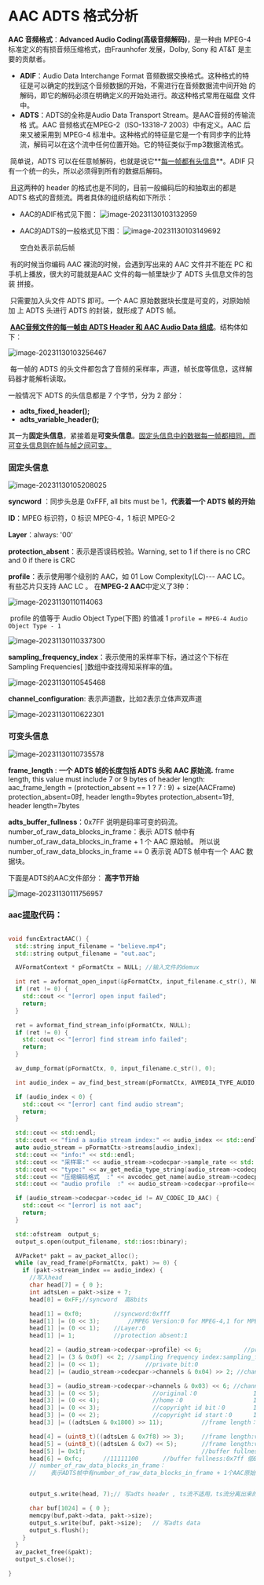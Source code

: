 # AAC ADTS 格式分析

**AAC 音频格式**：**Advanced Audio Coding(⾼级音频解码)**，是⼀种由 MPEG-4 标准定义的有损⾳频压缩格式，由Fraunhofer 发展，Dolby, Sony 和 AT&T 是主要的贡献者。

- **ADIF**：Audio Data Interchange Format 音频数据交换格式。这种格式的特 征是可以确定的找到这个⾳频数据的开始，不需进⾏在⾳频数据流中间开始 的解码，即它的解码必须在明确定义的开始处进行。故这种格式常⽤在磁盘 ⽂件中。 
- **ADTS**：ADTS的全称是Audio Data Transport Stream。是AAC⾳频的传输流格 式。AAC 音频格式在MPEG-2（ISO-13318-7 2003）中有定义。AAC 后来又被采用到 MPEG-4 标准中。这种格式的特征是它是⼀个有同步字的比特流，解码可以在这个流中任何位置开始。它的特征类似于mp3数据流格式。 

​        简单说，ADTS 可以在任意帧解码，也就是说它**<u>每⼀帧都有头信息</u>**。ADIF 只有⼀个统⼀的头，所以必须得到所有的数据后解码。

​		且这两种的 header 的格式也是不同的，⽬前⼀般编码后的和抽取出的都是 ADTS 格式的⾳频流。两者具体的组织结构如下所示：

- AAC的ADIF格式⻅下图：
   ![image-20231130103132959](markdownimage/image-20231130103132959.png)

- AAC的ADTS的⼀般格式⻅下图： 
  ![image-20231130103149692](markdownimage/image-20231130103149692.png)

  空⽩处表示前后帧 

​        有的时候当你编码 AAC 裸流的时候，会遇到写出来的 AAC ⽂件并不能在 PC 和⼿机上播放，很⼤的可能就是AAC ⽂件的每⼀帧⾥缺少了 ADTS 头信息⽂件的包装 拼接。

​		只需要加⼊头⽂件 ADTS 即可。⼀个 AAC 原始数据块⻓度是可变的，对原始帧加 上 ADTS 头进⾏ ADTS 的封装，就形成了 ADTS 帧。

​		**<u>AAC⾳频⽂件的每⼀帧由 ADTS Header 和 AAC Audio Data 组成</u>**。结构体如下：

![image-20231130103256467](markdownimage/image-20231130103256467.png)

​		每⼀帧的 ADTS 的头⽂件都包含了⾳频的采样率，声道，帧⻓度等信息，这样解码器才能解析读取。

⼀般情况下 ADTS 的头信息都是 7 个字节，分为 2 部分： 

- **adts_fixed_header();** 
- **adts_variable_header();** 

​        其⼀为**固定头信息**，紧接着是**可变头信息**。<u>固定头信息中的数据每⼀帧都相同，⽽可变头信息则在帧与帧之间可变。</u>

### 固定头信息

![image-20231130105208025](markdownimage/image-20231130105208025.png)

**syncword** ：同步头总是 0xFFF, all bits must be 1，**代表着⼀个 ADTS 帧的开始** 

**ID**：MPEG 标识符，0 标识 MPEG-4，1 标识 MPEG-2 

**Layer**：always: '00' 

**protection_absent**：表示是否误码校验。Warning, set to 1 if there is no CRC and 0 if there is CRC 

**profile**：表示使⽤哪个级别的 AAC，如 01 Low Complexity(LC)--- AAC LC。有些芯⽚只⽀持 AAC LC 。
	在**MPEG-2 AAC**中定义了3种：

![image-20231130110114063](markdownimage/image-20231130110114063.png)

​	profile 的值等于 Audio Object Type(下图) 的值减 1 
​	`profile = MPEG-4 Audio Object Type - 1`

![image-20231130110337300](markdownimage/image-20231130110337300.png)



**sampling_frequency_index**：表示使⽤的采样率下标，通过这个下标在 Sampling Frequencies[ ]数组中查找得知采样率的值。

![image-20231130110545468](markdownimage/image-20231130110545468.png)

**channel_configuration**: 表示声道数，⽐如2表示⽴体声双声道

![image-20231130110622301](markdownimage/image-20231130110622301.png)



### 可变头信息

![image-20231130110735578](markdownimage/image-20231130110735578.png)

**frame_length** : **⼀个 ADTS 帧的⻓度包括 ADTS 头和 AAC 原始流.** 
frame length, this value must include 7 or 9 bytes of header length: 
aac_frame_length = (protection_absent == 1 ? 7 : 9) + size(AACFrame) 
protection_absent=0时, header length=9bytes 
protection_absent=1时, header length=7bytes

**adts_buffer_fullness**：0x7FF 说明是码率可变的码流。 
	number_of_raw_data_blocks_in_frame：表示 ADTS 帧中有 
	number_of_raw_data_blocks_in_frame + 1 个 AAC 原始帧。 
所以说 number_of_raw_data_blocks_in_frame == 0 表示说 ADTS 帧中有⼀个 AAC 数据块。



下⾯是ADTS的AAC⽂件部分： **⾼字节开始**

![image-20231130111756957](markdownimage/image-20231130111756957.png)







### aac<u>提取</u>代码：

```c++

void funcExtractAAC() {
  std::string input_filename = "believe.mp4";
  std::string output_filename = "out.aac";

  AVFormatContext * pFormatCtx = NULL; //输入文件的demux

  int ret = avformat_open_input(&pFormatCtx, input_filename.c_str(), NULL, NULL);
  if (ret != 0) {
    std::cout << "[error] open input failed";
    return;
  }

  ret = avformat_find_stream_info(pFormatCtx, NULL);
  if (ret != 0) {
    std::cout << "[error] find stream info failed";
    return;
  }

  av_dump_format(pFormatCtx, 0, input_filename.c_str(), 0);

  int audio_index = av_find_best_stream(pFormatCtx, AVMEDIA_TYPE_AUDIO, -1, -1, NULL, 0);

  if (audio_index < 0) {
    std::cout << "[error] cant find audio stream";
    return;
  }

  std::cout << std::endl;
  std::cout << "find a audio stream index:" << audio_index << std::endl;
  auto audio_stream = pFormatCtx->streams[audio_index];
  std::cout << "info:" << std::endl;
  std::cout << "采样率:" << audio_stream->codecpar->sample_rate << std::endl;
  std::cout << "type:" << av_get_media_type_string(audio_stream->codecpar->codec_type) << std::endl;
  std::cout << "压缩编码格式  :" << avcodec_get_name(audio_stream->codecpar->codec_id) << std::endl;
  std::cout << "audio profile  :" << audio_stream->codecpar->profile<< std::endl;

  if (audio_stream->codecpar->codec_id != AV_CODEC_ID_AAC) {
    std::cout << "[error] is not aac";
    return;
  }

  std::ofstream  output_s;
  output_s.open(output_filename, std::ios::binary);

  AVPacket* pakt = av_packet_alloc();
  while (av_read_frame(pFormatCtx, pakt) >= 0) {
    if (pakt->stream_index == audio_index) {
      //写入head
      char head[7] = { 0 };
      int adtsLen = pakt->size + 7;
      head[0] = 0xFF;//syncword  高8bits

      head[1] = 0xf0;         //syncword:0xfff                          低 4 bits
      head[1] |= (0 << 3);        //MPEG Version:0 for MPEG-4,1 for MPEG-2  1 bit
      head[1] |= (0 << 1);    //Layer:0                                 2 bits
      head[1] |= 1;           //protection absent:1                     1 bit

      head[2] = (audio_stream->codecpar->profile) << 6;            //profile:profile               2bits
      head[2] |= (3 & 0x0f) << 2; //sampling frequency index:sampling_frequency_index  4bits
      head[2] |= (0 << 1);             //private bit:0                   1bit
      head[2] |= (audio_stream->codecpar->channels & 0x04) >> 2; //channel configuration:channels  高1bit

      head[3] = (audio_stream->codecpar->channels & 0x03) << 6; //channel configuration:channels 低2bits
      head[3] |= (0 << 5);               //original：0                1bit
      head[3] |= (0 << 4);               //home：0                    1bit
      head[3] |= (0 << 3);               //copyright id bit：0        1bit
      head[3] |= (0 << 2);               //copyright id start：0      1bit
      head[3] |= ((adtsLen & 0x1800) >> 11);           //frame length：value   高2bits

      head[4] = (uint8_t)((adtsLen & 0x7f8) >> 3);     //frame length:value    中间8bits
      head[5] = (uint8_t)((adtsLen & 0x7) << 5);       //frame length:value    低3bits
      head[5] |= 0x1f;                                 //buffer fullness:0x7ff 高5bits
      head[6] = 0xfc;      //11111100       //buffer fullness:0x7ff 低6bits
      // number_of_raw_data_blocks_in_frame：
      //    表示ADTS帧中有number_of_raw_data_blocks_in_frame + 1个AAC原始帧。


      output_s.write(head, 7);// 写adts header , ts流不适用，ts流分离出来的packet带了adts header

      char buf[1024] = { 0 };
      memcpy(buf,pakt->data, pakt->size);
      output_s.write(buf, pakt->size);   // 写adts data
      output_s.flush();
    }
  }
  av_packet_free(&pakt);
  output_s.close();

}
```



































